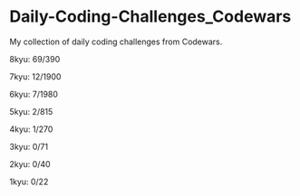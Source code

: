 # Daily-Coding-Challenges_Codewars

My collection of daily coding challenges from Codewars.

8kyu: 69/390

7kyu: 12/1900

6kyu: 7/1980

5kyu: 2/815

4kyu: 1/270

3kyu: 0/71

2kyu: 0/40

1kyu: 0/22


